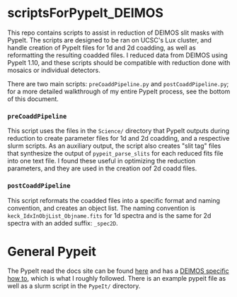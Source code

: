 # scriptsForPypeIt_DEIMOS
This repo contains scripts to assist in reduction of DEIMOS slit masks with PypeIt. The scripts are designed to be ran on UCSC's Lux cluster, and handle creation of PypeIt files for 1d and 2d coadding, as well as reformatting the resulting coadded files. I reduced data from DEIMOS using PypeIt 1.10, and these scripts should be compatible with reduction done with mosaics or individual detectors. 

There are two main scripts: `preCoaddPipeline.py` and `postCoaddPipeline.py`; for a more detailed walkthrough of my entire PypeIt process, see the bottom of this document. 

### `preCoaddPipeline`
This script uses the files in the `Science/` directory that PypeIt outputs during reduction to create parameter files for 1d and 2d coadding, and a respective slurm scripts. As an auxiliary output, the script also creates "slit tag" files that synthesize the output of `pypeit_parse_slits` for each reduced fits file into one text file. I found these useful in optimizing the reduction parameters, and they are used in the creation oof 2d coadd files. 

### `postCoaddPipeline`
This script reformats the coadded files into a specific format and naming convention, and creates an object list. The naming convention is `keck_IdxInObjList_Objname.fits` for 1d spectra and is the same for 2d spectra with an added suffix: `_spec2D`. 

# General Pypeit
The PypeIt read the docs site can be found [here](https://pypeit.readthedocs.io) and has a [DEIMOS specific how to](https://pypeit.readthedocs.io/en/release/deimos_howto.html), which is what I roughly followed. There is an example pypeit file as well as a slurm script in the `PypeIt/` directory. 
